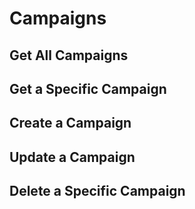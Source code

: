 # Campaigns

## Get All Campaigns

## Get a Specific Campaign

## Create a Campaign

## Update a Campaign

## Delete a Specific Campaign
